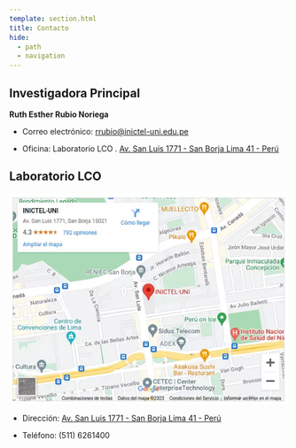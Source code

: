 ```yaml
---
template: section.html
title: Contacto
hide:
  - path
  - navigation
---
```


## Investigadora Principal

**Ruth Esther Rubio Noriega**

- Correo electrónico: [rrubio@inictel-uni.edu.pe](mailto:rrubio@inictel-uni.edu.pe)

- Oficina: Laboratorio LCO . [Av. San Luis 1771 - San Borja
  Lima 41 - Perú](https://goo.gl/maps/BC2atuncY1Rd9gpo8)

## Laboratorio LCO

[![Lab Location](/images/mapa.webp)](https://goo.gl/maps/BC2atuncY1Rd9gpo8)

- Dirección: [Av. San Luis 1771 - San Borja
  Lima 41 - Perú](https://goo.gl/maps/BC2atuncY1Rd9gpo8)

- Teléfono: (511) 6261400

